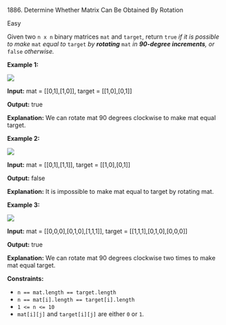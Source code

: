 1886\. Determine Whether Matrix Can Be Obtained By Rotation

Easy

Given two `n x n` binary matrices `mat` and `target`, return `true` _if it is possible to make_ `mat` _equal to_ `target` _by **rotating**_ `mat` _in **90-degree increments**, or_ `false` _otherwise._

**Example 1:**

![](https://leetcode-in-java.github.io/src/main/java/g1801_1900/s1886_determine_whether_matrix_can_be_obtained_by_rotation/grid3.png)

**Input:** mat = [[0,1],[1,0]], target = [[1,0],[0,1]]

**Output:** true

**Explanation:** We can rotate mat 90 degrees clockwise to make mat equal target. 

**Example 2:**

![](https://leetcode-in-java.github.io/src/main/java/g1801_1900/s1886_determine_whether_matrix_can_be_obtained_by_rotation/grid4.png)

**Input:** mat = [[0,1],[1,1]], target = [[1,0],[0,1]]

**Output:** false

**Explanation:** It is impossible to make mat equal to target by rotating mat. 

**Example 3:**

![](https://leetcode-in-java.github.io/src/main/java/g1801_1900/s1886_determine_whether_matrix_can_be_obtained_by_rotation/grid4.png)

**Input:** mat = [[0,0,0],[0,1,0],[1,1,1]], target = [[1,1,1],[0,1,0],[0,0,0]]

**Output:** true

**Explanation:** We can rotate mat 90 degrees clockwise two times to make mat equal target. 

**Constraints:**

*   `n == mat.length == target.length`
*   `n == mat[i].length == target[i].length`
*   `1 <= n <= 10`
*   `mat[i][j]` and `target[i][j]` are either `0` or `1`.